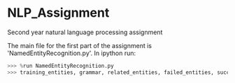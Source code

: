 # NLP_Assignment
Second year natural language processing assignment

The main file for the first part of the assignment is 'NamedEntityRecognition.py'. In ipython run:
```python
>>> %run NamedEntityRecognition.py
>>> training_entities, grammar, related_entities, failed_entities, success_percentage = run(2000)
```
